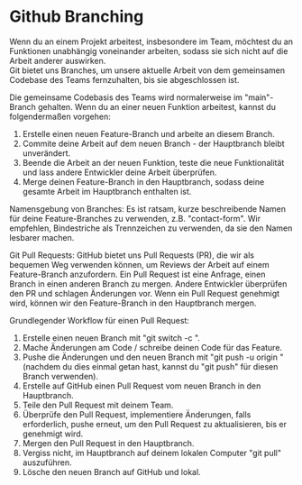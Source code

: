 # Github Branching

Wenn du an einem Projekt arbeitest, insbesondere im Team, möchtest du an Funktionen unabhängig voneinander arbeiten, sodass sie sich nicht auf die Arbeit anderer auswirken.<br> Git bietet uns Branches, um unsere aktuelle Arbeit von dem gemeinsamen Codebase des Teams fernzuhalten, bis sie abgeschlossen ist.

Die gemeinsame Codebasis des Teams wird normalerweise im "main"-Branch gehalten. Wenn du an einer neuen Funktion arbeitest, kannst du folgendermaßen vorgehen:

1. Erstelle einen neuen Feature-Branch und arbeite an diesem Branch.
2. Commite deine Arbeit auf dem neuen Branch - der Hauptbranch bleibt unverändert.
3. Beende die Arbeit an der neuen Funktion, teste die neue Funktionalität und lass andere Entwickler deine Arbeit überprüfen.
4. Merge deinen Feature-Branch in den Hauptbranch, sodass deine gesamte Arbeit im Hauptbranch enthalten ist.

Namensgebung von Branches:
Es ist ratsam, kurze beschreibende Namen für deine Feature-Branches zu verwenden, z.B. "contact-form". Wir empfehlen, Bindestriche als Trennzeichen zu verwenden, da sie den Namen lesbarer machen.

Git Pull Requests:
GitHub bietet uns Pull Requests (PR), die wir als bequemen Weg verwenden können, um Reviews der Arbeit auf einem Feature-Branch anzufordern. Ein Pull Request ist eine Anfrage, einen Branch in einen anderen Branch zu mergen. Andere Entwickler überprüfen den PR und schlagen Änderungen vor. Wenn ein Pull Request genehmigt wird, können wir den Feature-Branch in den Hauptbranch mergen.

Grundlegender Workflow für einen Pull Request:

1. Erstelle einen neuen Branch mit "git switch -c <Branchname>".
2. Mache Änderungen am Code / schreibe deinen Code für das Feature.
3. Pushe die Änderungen und den neuen Branch mit "git push -u origin <Branchname>" (nachdem du dies einmal getan hast, kannst du "git push" für diesen Branch verwenden).
4. Erstelle auf GitHub einen Pull Request vom neuen Branch in den Hauptbranch.
5. Teile den Pull Request mit deinem Team.
6. Überprüfe den Pull Request, implementiere Änderungen, falls erforderlich, pushe erneut, um den Pull Request zu aktualisieren, bis er genehmigt wird.
7. Mergen den Pull Request in den Hauptbranch.
8. Vergiss nicht, im Hauptbranch auf deinem lokalen Computer "git pull" auszuführen.
9. Lösche den neuen Branch auf GitHub und lokal.
